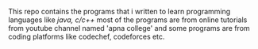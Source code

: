 This repo contains the programs that i written to learn programming languages like *java, c/c++*
most of the programs are from online tutorials from youtube channel named 'apna college' and some programs are from coding platforms like codechef, codeforces etc.
